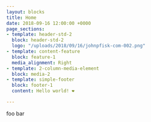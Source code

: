 ```yaml
---
layout: blocks
title: Home
date: 2018-09-16 12:00:00 +0000
page_sections:
- template: header-std-2
  block: header-std-2
  logo: "/uploads/2018/09/16/johnpfisk-com-002.png"
- template: content-feature
  block: feature-1
  media_alignment: Right
- template: 2-column-media-element
  block: media-2
- template: simple-footer
  block: footer-1
  content: Hello world! ❤︎

---
```

foo bar